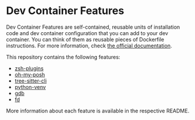 # Dev Container Features

Dev Container Features are self-contained, reusable units of installation code
and dev container configuration that you can add to your dev container. You can
think of them as reusable pieces of Dockerfile instructions. For more
information, check [the official
documentation](https://containers.dev/implementors/features/).

This repository contains the following features:

- [zsh-plugins](src/zsh-plugins)
- [oh-my-posh](src/oh-my-posh)
- [tree-sitter-cli](src/tree-sitter-cli)
- [python-venv](src/python-venv)
- [gdb](src/gdb)
- [fd](src/fd)

More information about each feature is available in the respective README.
